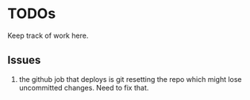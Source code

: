 # TODOs

Keep track of work here.

## Issues

1. the github job that deploys is git resetting the repo which might lose uncommitted changes. Need to fix that.

